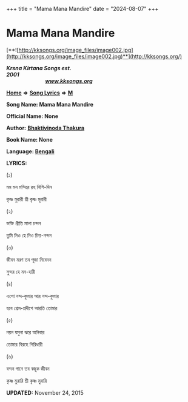 +++
title = "Mama Mana Mandire"
date = "2024-08-07"
+++

# Mama Mana Mandire
[**![http://kksongs.org/image_files/image002.jpg](http://kksongs.org/image_files/image002.jpg)**](http://kksongs.org/)

**_Krsna Kirtana Songs est. 2001_**                                                                                                                                                 **_www.kksongs.org_**

**[Home](http://kksongs.org/)** **⇒** **[Song Lyrics](http://kksongs.org/lyrics.html)** **⇒** **[M](http://kksongs.org/songs/song_m.html)**

**Song Name: Mama Mana Mandire**

**Official Name: None**

**Author:** [**Bhaktivinoda Thakura**](http://kksongs.org/authors/list/bhaktivinoda.html)

**Book Name: None**

**Language: [Bengali](http://kksongs.org/language/list/bengali.html)**

**LYRICS:**

(১)

মম মন মন্দিরে রহ নিশি\-দিন

কৃষ্ণ মুরারী শ্রী কৃষ্ণ মুরারী

(২)

ভক্তি প্রীতি মালা চন্দন

তুমি নিও হে নিও চিত্ত\-নন্দন

(৩)

জীবন মরণ তব পূজা নিবেদন

সুন্দর হে মন-হারী

(৪)

এসো নন্দ\-কুমার আর নন্দ\-কুমার

হবে প্রেম\-প্রদীপে আরতি তোমার

(৫)

নয়ন যমুনা ঝরে অনিবার

তোমার বিরহে গিরিধারী

(৬)

বন্দন গানে তব বজূক জীবন

কৃষ্ণ মুরারি শ্রী কৃষ্ণ মুরারি

**UPDATED:** November 24, 2015